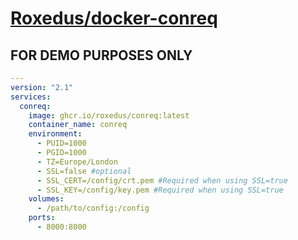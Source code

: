 # [Roxedus/docker-conreq](https://github.com/Roxedus/docker-conreq)

## **FOR DEMO PURPOSES ONLY**

```yml
---
version: "2.1"
services:
  conreq:
    image: ghcr.io/roxedus/conreq:latest
    container_name: conreq
    environment:
      - PUID=1000
      - PGID=1000
      - TZ=Europe/London
      - SSL=false #optional
      - SSL_CERT=/config/crt.pem #Required when using SSL=true
      - SSL_KEY=/config/key.pem #Required when using SSL=true
    volumes:
      - /path/to/config:/config
    ports:
      - 8000:8000
```

